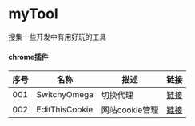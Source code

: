 # myTool
搜集一些开发中有用好玩的工具
#### chrome插件
|序号|名称|描述|链接|
|----|----|----|----|
|001|SwitchyOmega |切换代理|[链接](https://www.baidu.com.crxdl.com/crx-file/Aa9P69TNAcxZPwRDt8rTMhDdBIep7XCF/padekgcemlokbadohgkifijomclgjgif_v2.5.21.zip)|
|002|EditThisCookie|网站cookie管理|[链接](https://www.baidu.com.crxdl.com/crx-file/Aa9P69TNAcxZPwRDt8rTMhDdBIep7XCF/fngmhnnpilhplaeedifhccceomclgfbg_v1.6.3.zip)|
